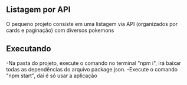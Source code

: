 ## Listagem por API
O pequeno projeto consiste em uma listagem via API (organizados por cards e paginação) com diversos pokemons

## Executando

-Na pasta do projeto, execute o comando no terminal "npm i", irá baixar todas as dependências do arquivo package.json.
-Execute o comando "npm start", daí é só usar a aplicação

